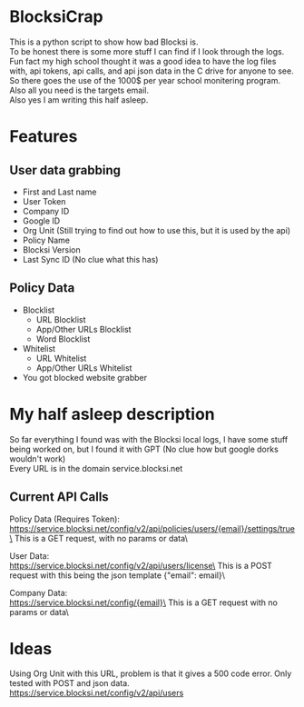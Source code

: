 # BlocksiCrap
This is a python script to show how bad Blocksi is.\
To be honest there is some more stuff I can find if I look through the logs.\
Fun fact my high school thought it was a good idea to have the log files with, api tokens, api calls, and api json data in the C drive for anyone to see.\
So there goes the use of the 1000$ per year school monitering program.\
Also all you need is the targets email.\
Also yes I am writing this half asleep.

# Features
## User data grabbing
- First and Last name
- User Token
- Company ID
- Google ID
- Org Unit (Still trying to find out how to use this, but it is used by the api)
- Policy Name
- Blocksi Version
- Last Sync ID (No clue what this has)
## Policy Data
- Blocklist
  - URL Blocklist
  - App/Other URLs Blocklist
  - Word Blocklist
- Whitelist
  - URL Whitelist
  - App/Other URLs Whitelist
- You got blocked website grabber

# My half asleep description
So far everything I found was with the Blocksi local logs, I have some stuff being worked on, but I found it with GPT (No clue how but google dorks wouldn't work)\
Every URL is in the domain service.blocksi.net
## Current API Calls
Policy Data (Requires Token):\
https://service.blocksi.net/config/v2/api/policies/users/{email}/settings/true\
This is a GET request, with no params or data\

User Data:\
https://service.blocksi.net/config/v2/api/users/license\
This is a POST request with this being the json template {"email": email}\

Company Data:\
https://service.blocksi.net/config/{email}\
This is a GET request with no params or data\

# Ideas
Using Org Unit with this URL, problem is that it gives a 500 code error. Only tested with POST and json data.\
https://service.blocksi.net/config/v2/api/users

